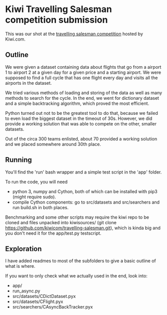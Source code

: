 # Kiwi Travelling Salesman competition submission

This was our shot at the [travelling salesman
competition](https://github.com/kiwicom/travelling-salesman) hosted by Kiwi.com.

## Outline
We were given a dataset containing data about flights that go from a airport 1 to
airport 2 at a given day for a given price and a starting airport. We were 
supposed to find a full cycle that has one flight every day and visits all 
the airports in the dataset.

We tried various methods of loading and storing of the data as well as many
methods to search for the cycle. In the end, we went for dictionary dataset and
a simple backtracking algorithm, which proved the most efficient. 

Python turned out not to be the greatest tool to do that, because we failed to
even load the biggest dataset in the timeout of 30s. However, we did provide a
working solution that was able to compete on the other, smaller datasets.

Out of the circa 300 teams enlisted, about 70 provided a working solution and
we placed somewhere around 30th place.

## Running

You'll find the 'run' bash wrapper and a simple test script in the 'app' folder.

To run the code, you will need 

+ python 3, numpy and Cython, both of which can be
installed with pip3 (might require sudo). 
+ compile Cython components: go to src/datasets and src/searchers and run
  build.sh in both places.

Benchmarking and some other scripts may require the kiwi repo to be cloned and
files unpacked into kiwisources/ 
(git clone https://github.com/kiwicom/travelling-salesman.git),
which is kinda big and you don't need it for the app/test.py testscript.

## Exploration

I have added readmes to most of the subfolders to give a basic outline of what
is where.

If you want to only check what we actually used in the end, look into:
+ app/
+ run_async.py
+ src/datasets/CDictDataset.pyx
+ src/datasets/CFlight.pyx
+ src/searchers/CAsyncBackTracker.pyx
